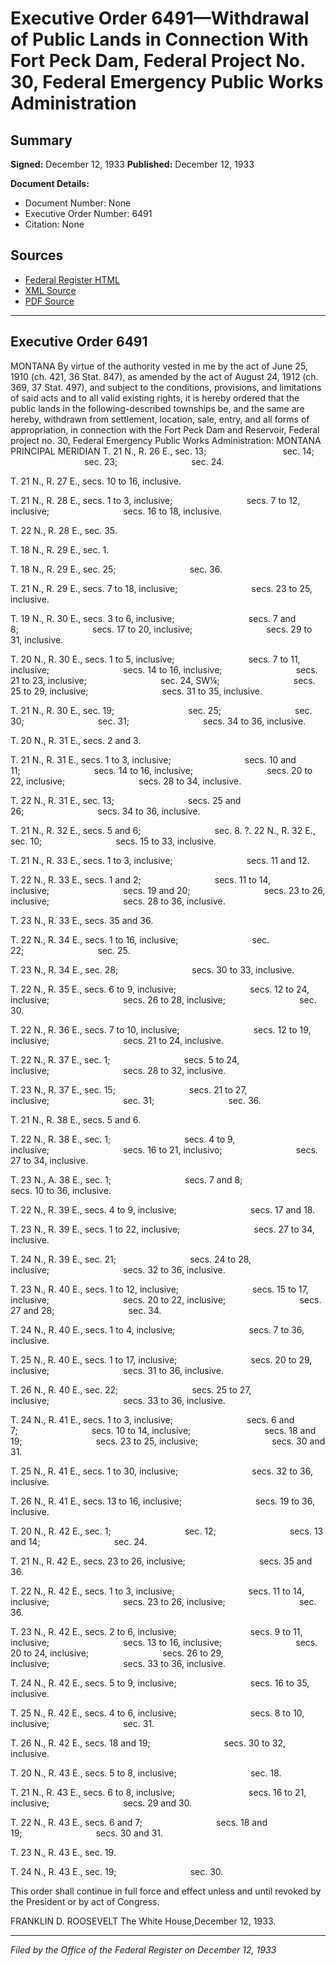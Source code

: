 # Executive Order 6491—Withdrawal of Public Lands in Connection With Fort Peck Dam, Federal Project No. 30, Federal Emergency Public Works Administration

## Summary

**Signed:** December 12, 1933
**Published:** December 12, 1933

**Document Details:**
- Document Number: None
- Executive Order Number: 6491
- Citation: None

## Sources
- [Federal Register HTML](https://www.presidency.ucsb.edu/documents/executive-order-6491-withdrawal-public-lands-connection-with-fort-peck-dam-federal-project)
- [XML Source](None)
- [PDF Source](None)

---

## Executive Order 6491

MONTANA
By virtue of the authority vested in me by the act of June 25, 1910 (ch. 421, 36 Stat. 847), as amended by the act of August 24, 1912 (ch. 369, 37 Stat. 497), and subject to the conditions, provisions, and limitations of said acts and to all valid existing rights, it is hereby ordered that the public lands in the following-described townships be, and the same are hereby, withdrawn from settlement, location, sale, entry, and all forms of appropriation, in connection with the Fort Peck Dam and Reservoir, Federal project no. 30, Federal Emergency Public Works Administration:
MONTANA PRINCIPAL MERIDIAN
T. 21 N., R. 26 E., sec. 13;                               sec. 14;                               sec. 23;                              sec. 24.

T. 21 N., R. 27 E., secs. 10 to 16, inclusive.

T. 21 N., R. 28 E., secs. 1 to 3, inclusive;                              secs. 7 to 12, inclusive;                              secs. 16 to 18, inclusive.

T. 22 N., R. 28 E., sec. 35.

T. 18 N., R. 29 E., sec. 1.

T. 18 N., R. 29 E., sec. 25;                              sec. 36.

T. 21 N., R. 29 E., secs. 7 to 18, inclusive;                              secs. 23 to 25, inclusive.

T. 19 N., R. 30 E., secs. 3 to 6, inclusive;                              secs. 7 and 8;                              secs. 17 to 20, inclusive;                              secs. 29 to 31, inclusive.

T. 20 N., R. 30 E., secs. 1 to 5, inclusive;                              secs. 7 to 11, inclusive;                              secs. 14 to 16, inclusive;                              secs. 21 to 23, inclusive;                              sec. 24, SW¼;                              secs. 25 to 29, inclusive;                              secs. 31 to 35, inclusive.

T. 21 N., R. 30 E., sec. 19;                              sec. 25;                              sec. 30;                              sec. 31;                              secs. 34 to 36, inclusive.

T. 20 N., R. 31 E., secs. 2 and 3.

T. 21 N., R. 31 E., secs. 1 to 3, inclusive;                              secs. 10 and 11;                              secs. 14 to 16, inclusive;                              secs. 20 to 22, inclusive;                              secs. 28 to 34, inclusive.

T. 22 N., R. 31 E., sec. 13;                              secs. 25 and 26;                              secs. 34 to 36, inclusive.

T. 21 N., R. 32 E., secs. 5 and 6;                              sec. 8.
?. 22 N., R. 32 E., sec. 10;                              secs. 15 to 33, inclusive.

T. 21 N., R. 33 E., secs. 1 to 3, inclusive;                              secs. 11 and 12.

T. 22 N., R. 33 E., secs. 1 and 2;                              secs. 11 to 14, inclusive;                              secs. 19 and 20;                              secs. 23 to 26, inclusive;                              secs. 28 to 36, inclusive.

T. 23 N., R. 33 E., secs. 35 and 36.

T. 22 N., R. 34 E., secs. 1 to 16, inclusive;                              sec. 22;                              sec. 25.

T. 23 N., R. 34 E., sec. 28;                              secs. 30 to 33, inclusive.

T. 22 N., R. 35 E., secs. 6 to 9, inclusive;                              secs. 12 to 24, inclusive;                              secs. 26 to 28, inclusive;                              sec. 30.

T. 22 N., R. 36 E., secs. 7 to 10, inclusive;                              secs. 12 to 19, inclusive;                              secs. 21 to 24, inclusive.

T. 22 N., R. 37 E., sec. 1;                              secs. 5 to 24, inclusive;                              secs. 28 to 32, inclusive.

T. 23 N., R. 37 E., sec. 15;                              secs. 21 to 27, inclusive;                              sec. 31;                              sec. 36.

T. 21 N., R. 38 E., secs. 5 and 6.

T. 22 N., R. 38 E., sec. 1;                              secs. 4 to 9, inclusive;                              secs. 16 to 21, inclusivo;                              secs. 27 to 34, inclusive.

T. 23 N., A. 38 E., sec. 1;                              secs. 7 and 8;                              secs. 10 to 36, inclusive.

T. 22 N., R. 39 E., secs. 4 to 9, inclusive;                              secs. 17 and 18.

T. 23 N., R. 39 E., secs. 1 to 22, inclusive;                              secs. 27 to 34, inclusive.

T. 24 N., R. 39 E., sec. 21;                              secs. 24 to 28, inclusive;                              secs. 32 to 36, inclusive.

T. 23 N., R. 40 E., secs. 1 to 12, inclusive;                              secs. 15 to 17, inclusive;                              secs. 20 to 22, inclusive;                              secs. 27 and 28;                              sec. 34.

T. 24 N., R. 40 E., secs. 1 to 4, inclusive;                              secs. 7 to 36, inclusive.

T. 25 N., R. 40 E., secs. 1 to 17, inclusive;                              secs. 20 to 29, inclusive;                              secs. 31 to 36, inclusive.

T. 26 N., R. 40 E., sec. 22;                              secs. 25 to 27, inclusive;                              secs. 33 to 36, inclusive.

T. 24 N., R. 41 E., secs. 1 to 3, inclusive;                              secs. 6 and 7;                              secs. 10 to 14, inclusive;                              secs. 18 and 19;                              secs. 23 to 25, inclusive;                              secs. 30 and 31.

T. 25 N., R. 41 E., secs. 1 to 30, inclusive;                              secs. 32 to 36, inclusive.

T. 26 N., R. 41 E., secs. 13 to 16, inclusive;                              secs. 19 to 36, inclusive.

T. 20 N., R. 42 E., sec. 1;                              sec. 12;                              secs. 13 and 14;                              sec. 24.

T. 21 N., R. 42 E., secs. 23 to 26, inclusive;                              secs. 35 and 36.

T. 22 N., R. 42 E., secs. 1 to 3, inclusive;                              secs. 11 to 14, inclusive;                              secs. 23 to 26, inclusive;                              sec. 36.

T. 23 N., R. 42 E., secs. 2 to 6, inclusive;                              secs. 9 to 11, inclusive;                              secs. 13 to 16, inclusive;                              secs. 20 to 24, inclusive;                              secs. 26 to 29, inclusive;                              secs. 33 to 36, inclusive.

T. 24 N., R. 42 E., secs. 5 to 9, inclusive;                              secs. 16 to 35, inclusive.

T. 25 N., R. 42 E., secs. 4 to 6, inclusive;                              secs. 8 to 10, inclusive;                              sec. 31.

T. 26 N., R. 42 E., secs. 18 and 19;                              secs. 30 to 32, inclusive.

T. 20 N., R. 43 E., secs. 5 to 8, inclusive;                              sec. 18.

T. 21 N., R. 43 E., secs. 6 to 8, inclusive;                              secs. 16 to 21, inclusive;                              secs. 29 and 30.

T. 22 N., R. 43 E., secs. 6 and 7;                              secs. 18 and 19;                              secs. 30 and 31.

T. 23 N., R. 43 E., sec. 19.

T. 24 N., R. 43 E., sec. 19;                              sec. 30.

This order shall continue in full force and effect unless and until revoked by the President or by act of Congress.

FRANKLIN D. ROOSEVELT
The White House,December 12, 1933.

---

*Filed by the Office of the Federal Register on December 12, 1933*

